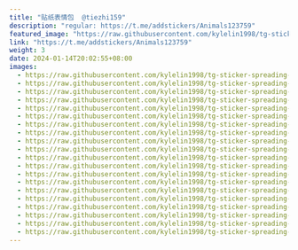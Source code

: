 ```yaml
---
title: "贴纸表情包  @tiezhi159"
description: "regular: https://t.me/addstickers/Animals123759"
featured_image: "https://raw.githubusercontent.com/kylelin1998/tg-sticker-spreading-worldwide-images/main/img/26645ef4-aa26-4a5f-9035-673f7abc2f73.jpg"
link: "https://t.me/addstickers/Animals123759"
weight: 3
date: 2024-01-14T20:02:55+08:00
images:
  - https://raw.githubusercontent.com/kylelin1998/tg-sticker-spreading-worldwide-images/main/img/26645ef4-aa26-4a5f-9035-673f7abc2f73.jpg
  - https://raw.githubusercontent.com/kylelin1998/tg-sticker-spreading-worldwide-images/main/img/56c56444-e1a1-40ae-aafe-41bde4611548.jpg
  - https://raw.githubusercontent.com/kylelin1998/tg-sticker-spreading-worldwide-images/main/img/68ee74a2-c8ea-4eae-8b3e-fc750af69bc3.jpg
  - https://raw.githubusercontent.com/kylelin1998/tg-sticker-spreading-worldwide-images/main/img/51a99425-efa9-4db0-b0cb-ac7c359ab2a3.jpg
  - https://raw.githubusercontent.com/kylelin1998/tg-sticker-spreading-worldwide-images/main/img/6d35eb50-1cf9-477c-92f6-72a4067ed01b.jpg
  - https://raw.githubusercontent.com/kylelin1998/tg-sticker-spreading-worldwide-images/main/img/0fd5e753-3601-47a1-a75d-911228d2acf1.jpg
  - https://raw.githubusercontent.com/kylelin1998/tg-sticker-spreading-worldwide-images/main/img/0509a3a7-3cf8-4adf-8ffc-fb9cb25d6b35.jpg
  - https://raw.githubusercontent.com/kylelin1998/tg-sticker-spreading-worldwide-images/main/img/a061919c-61fd-441c-8d9b-bcd3ba430cc1.jpg
  - https://raw.githubusercontent.com/kylelin1998/tg-sticker-spreading-worldwide-images/main/img/7ad309fa-c051-4384-8bc5-09e1c850336f.jpg
  - https://raw.githubusercontent.com/kylelin1998/tg-sticker-spreading-worldwide-images/main/img/2ab75431-1722-48a4-8fb1-241a4c8a6688.jpg
  - https://raw.githubusercontent.com/kylelin1998/tg-sticker-spreading-worldwide-images/main/img/916c14d5-3b8f-4219-879d-e4478705198c.jpg
  - https://raw.githubusercontent.com/kylelin1998/tg-sticker-spreading-worldwide-images/main/img/df42f6d0-bcda-48a8-9b98-2cb58fd9b3f7.jpg
  - https://raw.githubusercontent.com/kylelin1998/tg-sticker-spreading-worldwide-images/main/img/b7b9fe2b-e62d-49c3-98dd-fa426227d674.jpg
  - https://raw.githubusercontent.com/kylelin1998/tg-sticker-spreading-worldwide-images/main/img/75aa8c44-af19-4df6-a26e-a1e48ed86b8f.jpg
  - https://raw.githubusercontent.com/kylelin1998/tg-sticker-spreading-worldwide-images/main/img/88ae66e1-4e24-4acb-85a2-7287e93cbfa1.jpg
  - https://raw.githubusercontent.com/kylelin1998/tg-sticker-spreading-worldwide-images/main/img/8933c163-c567-4682-baa9-43a79483a1a4.jpg
  - https://raw.githubusercontent.com/kylelin1998/tg-sticker-spreading-worldwide-images/main/img/2c3bd862-fe44-4624-9653-aaff7904a24c.jpg
  - https://raw.githubusercontent.com/kylelin1998/tg-sticker-spreading-worldwide-images/main/img/6e8d3fbf-f6c4-4b66-aca7-719e19017178.jpg
  - https://raw.githubusercontent.com/kylelin1998/tg-sticker-spreading-worldwide-images/main/img/a4aa70bb-f9cf-4574-8d27-656ce90428bc.jpg
  - https://raw.githubusercontent.com/kylelin1998/tg-sticker-spreading-worldwide-images/main/img/bf03d00a-7721-4dea-8e39-3317bbfbb311.jpg
---
```

